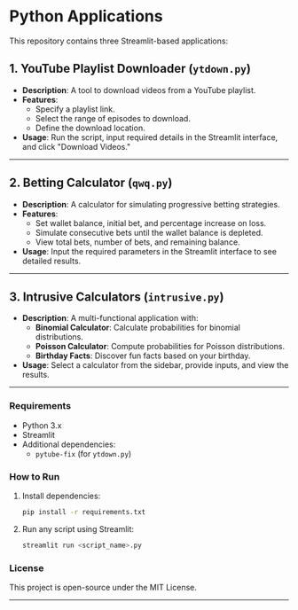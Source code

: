 # Python Applications

This repository contains three Streamlit-based applications:

## 1. **YouTube Playlist Downloader (`ytdown.py`)**
- **Description**: A tool to download videos from a YouTube playlist.
- **Features**:
  - Specify a playlist link.
  - Select the range of episodes to download.
  - Define the download location.
- **Usage**:
  Run the script, input required details in the Streamlit interface, and click "Download Videos."

---

## 2. **Betting Calculator (`qwq.py`)**
- **Description**: A calculator for simulating progressive betting strategies.
- **Features**:
  - Set wallet balance, initial bet, and percentage increase on loss.
  - Simulate consecutive bets until the wallet balance is depleted.
  - View total bets, number of bets, and remaining balance.
- **Usage**:
  Input the required parameters in the Streamlit interface to see detailed results.

---

## 3. **Intrusive Calculators (`intrusive.py`)**
- **Description**: A multi-functional application with:
  - **Binomial Calculator**: Calculate probabilities for binomial distributions.
  - **Poisson Calculator**: Compute probabilities for Poisson distributions.
  - **Birthday Facts**: Discover fun facts based on your birthday.
- **Usage**:
  Select a calculator from the sidebar, provide inputs, and view the results.

---

### Requirements
- Python 3.x
- Streamlit
- Additional dependencies:
  - `pytube-fix` (for `ytdown.py`)

### How to Run
1. Install dependencies:  
   ```bash
   pip install -r requirements.txt
   ```
2. Run any script using Streamlit:  
   ```bash
   streamlit run <script_name>.py
   ```

### License
This project is open-source under the MIT License.

---
